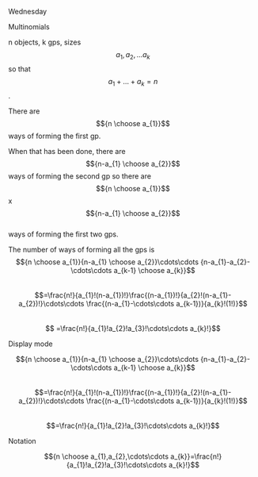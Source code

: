 Wednesday

Multinomials

n objects, k gps, sizes $$a_{1},a_{2},\ldots a_{k}$$   so that  $$a_{1}+\ldots+a_{k}=n$$.

There are $${n \choose a_{1}}$$ways of forming the first gp.

When that has been done, there are $${n-a_{1} \choose a_{2}}$$ ways of forming the second gp so there are  
 $${n \choose a_{1}}$$x$${n-a_{1} \choose a_{2}}$$  
 ways of forming the first two gps.

The number of ways of forming all the gps is  
 $${n \choose a_{1}}{n-a_{1} \choose a_{2}}\cdots\cdots {n-a_{1}-a_{2}-\cdots\cdots a_{k-1} \choose a_{k}}$$    
 $$=\frac{n!}{a_{1}!(n-a_{1})!}\frac{(n-a_{1})!}{a_{2}!(n-a_{1}-a_{2})!}\cdots\cdots \frac{(n-a_{1}-\cdots\cdots a_{k-1})}{a_{k}!(1!)}$$    
$$ =\frac{n!}{a_{1}!a_{2}!a_{3}!\cdots\cdots a_{k}!}$$    
 

Display mode

$${n \choose a_{1}}{n-a_{1} \choose a_{2}}\cdots\cdots {n-a_{1}-a_{2}-\cdots\cdots a_{k-1} \choose a_{k}}$$    
$$=\frac{n!}{a_{1}!(n-a_{1})!}\frac{(n-a_{1})!}{a_{2}!(n-a_{1}-a_{2})!}\cdots\cdots \frac{(n-a_{1}-\cdots\cdots a_{k-1})}{a_{k}!(1!)}$$    
$$=\frac{n!}{a_{1}!a_{2}!a_{3}!\cdots\cdots a_{k}!}$$    

Notation

$${n \choose a_{1},a_{2},\cdots\cdots a_{k}}=\frac{n!}{a_{1}!a_{2}!a_{3}!\cdots\cdots a_{k}!}$$
